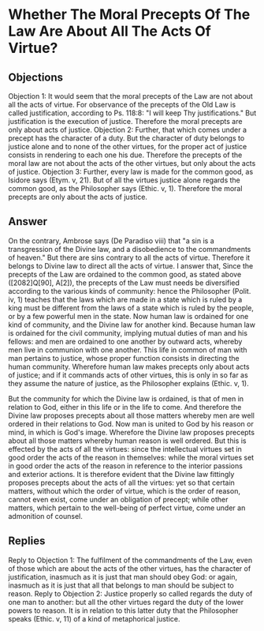 # Whether The Moral Precepts Of The Law Are About All The Acts Of Virtue?
## Objections
Objection 1: It would seem that the moral precepts of the Law are not about all the acts of virtue. For observance of the precepts of the Old Law is called justification, according to Ps. 118:8: "I will keep Thy justifications." But justification is the execution of justice. Therefore the moral precepts are only about acts of justice.
Objection 2: Further, that which comes under a precept has the character of a duty. But the character of duty belongs to justice alone and to none of the other virtues, for the proper act of justice consists in rendering to each one his due. Therefore the precepts of the moral law are not about the acts of the other virtues, but only about the acts of justice.
Objection 3: Further, every law is made for the common good, as Isidore says (Etym. v, 21). But of all the virtues justice alone regards the common good, as the Philosopher says (Ethic. v, 1). Therefore the moral precepts are only about the acts of justice.
## Answer
On the contrary, Ambrose says (De Paradiso viii) that "a sin is a transgression of the Divine law, and a disobedience to the commandments of heaven." But there are sins contrary to all the acts of virtue. Therefore it belongs to Divine law to direct all the acts of virtue.
I answer that, Since the precepts of the Law are ordained to the common good, as stated above ([2082]Q[90], A[2]), the precepts of the Law must needs be diversified according to the various kinds of community: hence the Philosopher (Polit. iv, 1) teaches that the laws which are made in a state which is ruled by a king must be different from the laws of a state which is ruled by the people, or by a few powerful men in the state. Now human law is ordained for one kind of community, and the Divine law for another kind. Because human law is ordained for the civil community, implying mutual duties of man and his fellows: and men are ordained to one another by outward acts, whereby men live in communion with one another. This life in common of man with man pertains to justice, whose proper function consists in directing the human community. Wherefore human law makes precepts only about acts of justice; and if it commands acts of other virtues, this is only in so far as they assume the nature of justice, as the Philosopher explains (Ethic. v, 1).

But the community for which the Divine law is ordained, is that of men in relation to God, either in this life or in the life to come. And therefore the Divine law proposes precepts about all those matters whereby men are well ordered in their relations to God. Now man is united to God by his reason or mind, in which is God's image. Wherefore the Divine law proposes precepts about all those matters whereby human reason is well ordered. But this is effected by the acts of all the virtues: since the intellectual virtues set in good order the acts of the reason in themselves: while the moral virtues set in good order the acts of the reason in reference to the interior passions and exterior actions. It is therefore evident that the Divine law fittingly proposes precepts about the acts of all the virtues: yet so that certain matters, without which the order of virtue, which is the order of reason, cannot even exist, come under an obligation of precept; while other matters, which pertain to the well-being of perfect virtue, come under an admonition of counsel.
## Replies
Reply to Objection 1: The fulfilment of the commandments of the Law, even of those which are about the acts of the other virtues, has the character of justification, inasmuch as it is just that man should obey God: or again, inasmuch as it is just that all that belongs to man should be subject to reason.
Reply to Objection 2: Justice properly so called regards the duty of one man to another: but all the other virtues regard the duty of the lower powers to reason. It is in relation to this latter duty that the Philosopher speaks (Ethic. v, 11) of a kind of metaphorical justice.